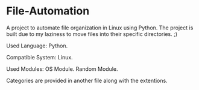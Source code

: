 # File-Automation
A project to automate file organization in Linux using Python.
The project is built due to my laziness to move files into their specific directories. ;)

Used Language:
  Python.

Compatible System:
  Linux.

Used Modules:
  OS Module.
  Random Module.

Categories are provided in another file along with the extentions.
